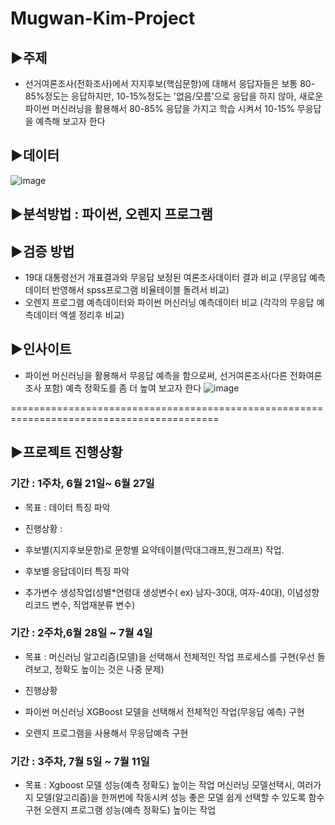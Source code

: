 # Mugwan-Kim-Project

## ▶주제 
 - 선거여론조사(전화조사)에서 지지후보(핵심문항)에 대해서 응답자들은 보통 80-85%정도는 응답하지만, 10-15%정도는 '없음/모름'으로 응답을 하지 않아, 새로운 파이썬 머신러닝을 활용해서 80-85% 응답을 가지고 학습 시켜서 10-15% 무응답을 예측해 보고자 한다


## ▶데이터
![image](https://user-images.githubusercontent.com/83946378/124430988-cc7f3680-ddaa-11eb-9a50-00cbd69d3195.png)


## ▶분석방법 : 파이썬, 오렌지 프로그램


## ▶검증 방법
 - 19대 대통령선거 개표결과와 무응답 보정된 여론조사데이터 결과 비교 (무응답 예측데이터 반영해서 spss프로그램 비율테이블 돌려서 비교)
 - 오렌지 프로그램 예측데이터와 파이썬 머신러닝 예측데이터 비교 (각각의 무응답 예측데이터 엑셀 정리후 비교)


## ▶인사이트
 - 파이썬 머신러닝을 활용해서 무응답 예측을 함으로써, 선거여론조사(다른 전화여론조사 포함) 예측 정확도를 좀 더 높여 보고자 한다
![image](https://user-images.githubusercontent.com/83946378/124427663-a3f53d80-dda6-11eb-9266-1053ca65da28.png)


==========================================================================================


## ▶프로젝트 진행상황
### 기간 : 1주차, 6월 21일~ 6월 27일
 - 목표 : 데이터 특징 파악

 - 진행상황 : 
  - 후보별(지지후보문항)로 문항별 요약테이블(막대그래프,원그래프) 작업.
  - 후보별 응답데이터 특징 파악
  - 추가변수 생성작업(성별*연령대 생성변수( ex) 남자-30대, 여자-40대), 이념성향 리코드 변수, 직업재분류 변수)


### 기간 : 2주차,6월 28일 ~ 7월 4일
 - 목표 : 머신러닝 알고리즘(모델)을 선택해서 전체적인 작업 프로세스를 구현(우선 돌려보고, 정확도 높이는 것은 나중 문제)

 - 진행상황
  - 파이썬 머신러닝 XGBoost 모델을 선택해서 전체적인 작업(무응답 예측) 구현
  - 오렌지 프로그램을 사용해서 무응답예측 구현


### 기간 : 3주차, 7월 5일 ~ 7월 11일
 - 목표 : Xgboost 모델 성능(예측 정확도) 높이는 작업
         머신러닝 모델선택시, 여러가지 모델(알고리즘)을 한꺼번에 작동시켜 성능 좋은 모델 쉽게 선택할 수 있도록 함수 구현
         오렌지 프로그램 성능(예측 정확도) 높이는 작업
